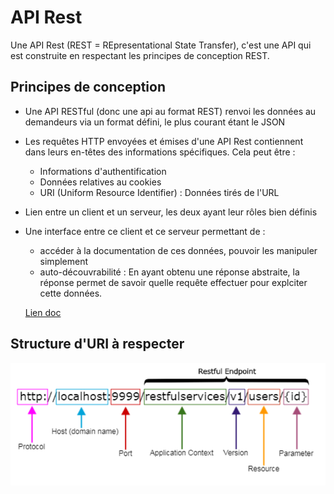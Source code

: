 # API Rest

Une API Rest (REST = REpresentational State Transfer), c'est une  API qui est construite en respectant les principes de conception REST.

## Principes de conception

- Une API RESTful (donc une api au format REST) renvoi les données au demandeurs via un format défini, le plus courant étant le JSON
- Les requêtes HTTP envoyées et émises d'une API Rest contiennent dans leurs en-têtes des informations spécifiques. Cela peut être :
  - Informations d'authentification
  - Données relatives au cookies
  - URI (Uniform Resource Identifier) : Données tirés de l'URL
- Lien entre un client et un serveur, les deux ayant leur rôles bien définis
- Une interface entre ce client et ce serveur permettant de :
  - accéder à la documentation de ces données, pouvoir les manipuler simplement
  - auto-découvrabilité : En ayant obtenu une réponse abstraite, la réponse permet de savoir quelle requête effectuer pour explciter cette données.

  [Lien doc](https://www.nicolashachet.com/blog/developpement-php/larchitecture-rest-expliquee-en-5-regles/)

## Structure d'URI à respecter

![URI](URI.png "URI")
